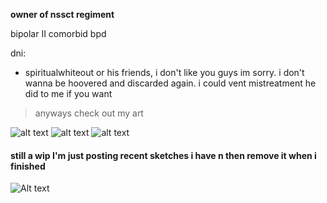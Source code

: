 **owner of nssct regiment**

bipolar II comorbid bpd

dni:
- spiritualwhiteout or his friends, i don't like you guys im sorry. i don't wanna be hoovered and discarded again. i could vent mistreatment he did to me if you want

> anyways check out my art

![alt text](https://files.catbox.moe/p3im38.png)
![alt text](https://files.catbox.moe/d80ahu.jpg)
![alt text](https://files.catbox.moe/n75jco.png)
#### still a wip I'm just posting recent sketches i have n then remove it when i finished
![Alt text](https://files.catbox.moe/ztam00.jpg)
